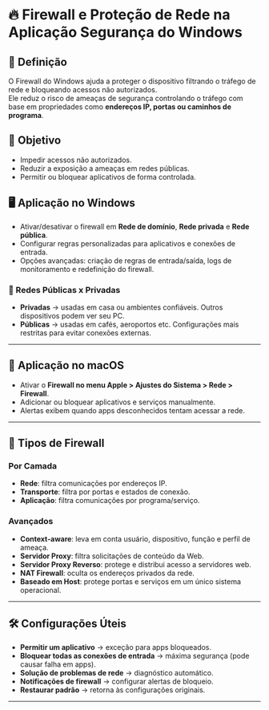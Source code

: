 # 🔥 Firewall e Proteção de Rede na Aplicação Segurança do Windows

## 📌 Definição
O Firewall do Windows ajuda a proteger o dispositivo filtrando o tráfego de rede e bloqueando acessos não autorizados.  
Ele reduz o risco de ameaças de segurança controlando o tráfego com base em propriedades como **endereços IP, portas ou caminhos de programa**.

## 🎯 Objetivo
- Impedir acessos não autorizados.  
- Reduzir a exposição a ameaças em redes públicas.  
- Permitir ou bloquear aplicativos de forma controlada.  

## 🖥️ Aplicação no Windows
- Ativar/desativar o firewall em **Rede de domínio**, **Rede privada** e **Rede pública**.  
- Configurar regras personalizadas para aplicativos e conexões de entrada.  
- Opções avançadas: criação de regras de entrada/saída, logs de monitoramento e redefinição do firewall.  

### 🔐 Redes Públicas x Privadas
- **Privadas** → usadas em casa ou ambientes confiáveis. Outros dispositivos podem ver seu PC.  
- **Públicas** → usadas em cafés, aeroportos etc. Configurações mais restritas para evitar conexões externas.  

---

## 🍏 Aplicação no macOS
- Ativar o **Firewall no menu Apple > Ajustes do Sistema > Rede > Firewall**.  
- Adicionar ou bloquear aplicativos e serviços manualmente.  
- Alertas exibem quando apps desconhecidos tentam acessar a rede.  

---

## 🧩 Tipos de Firewall

### Por Camada
- **Rede**: filtra comunicações por endereços IP.  
- **Transporte**: filtra por portas e estados de conexão.  
- **Aplicação**: filtra comunicações por programa/serviço.  

### Avançados
- **Context-aware**: leva em conta usuário, dispositivo, função e perfil de ameaça.  
- **Servidor Proxy**: filtra solicitações de conteúdo da Web.  
- **Servidor Proxy Reverso**: protege e distribui acesso a servidores web.  
- **NAT Firewall**: oculta os endereços privados da rede.  
- **Baseado em Host**: protege portas e serviços em um único sistema operacional.  

---

## 🛠️ Configurações Úteis
- **Permitir um aplicativo** → exceção para apps bloqueados.  
- **Bloquear todas as conexões de entrada** → máxima segurança (pode causar falha em apps).  
- **Solução de problemas de rede** → diagnóstico automático.  
- **Notificações de firewall** → configurar alertas de bloqueio.  
- **Restaurar padrão** → retorna às configurações originais.  

---
